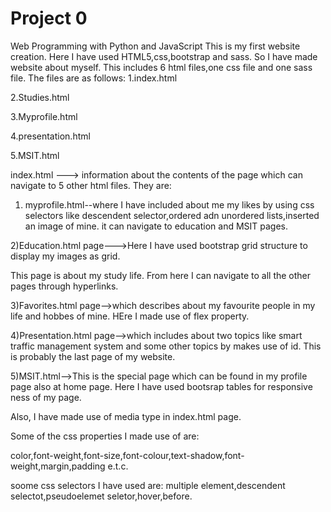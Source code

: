 # Project 0

Web Programming with Python and JavaScript
This is my first website creation.
Here I have used HTML5,css,bootstrap and sass.
So I have made website about myself.
This includes 6 html files,one css file and one sass file.
The files are as follows:
1.index.html

2.Studies.html

3.Myprofile.html

4.presentation.html

5.MSIT.html

index.html ---> information about the contents of the page
which can navigate to 5 other html files.
   They are:
 1) myprofile.html--where I have included about me my likes by using css selectors like descendent selector,ordered adn unordered lists,inserted an image of mine.
 it can navigate to education and MSIT pages.

 2)Education.html page--->Here I have used bootstrap grid structure to display my images as grid.

This page is about my study life.
From here I can navigate to all the other pages through hyperlinks.

3)Favorites.html page-->which describes about my favourite people in my life and hobbes of mine.
HEre I made use of flex property.

4)Presentation.html page-->which includes about two topics like smart traffic management system and some other topics by makes use of id.
This is probably the last page of my website.

5)MSIT.html-->This is the special page which can be found in my profile page also at home page.
Here I have used bootsrap tables for responsive ness of my page.

Also, I have made use of media type in index.html page.

Some of the  css properties I made use of are:

color,font-weight,font-size,font-colour,text-shadow,font-weight,margin,padding e.t.c.

soome css selectors I have used are: multiple element,descendent selectot,pseudoelemet seletor,hover,before.